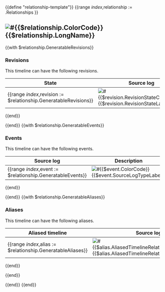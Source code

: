 {{define "relationship-template"}}
{{range $index,$relationship := .Relationships }}
<!-- BEGIN GENERATED PART: relationship-element-header-{{$relationship.ID}} -->
## ![#{{$relationship.ColorCode}}](https://placehold.co/15x15/{{$relationship.ColorCode}}/{{$relationship.ColorCode}}.png){{$relationship.LongName}}
<!-- END GENERATED PART: relationship-element-header-{{$relationship.ID}} -->
{{with $relationship.GeneratableRevisions}}
<!-- BEGIN GENERATED PART: relationship-element-header-{{$relationship.ID}}-revisions-header -->
### Revisions

This timeline can have the following revisions.
<!-- END GENERATED PART: relationship-element-header-{{$relationship.ID}}-revisions-header -->
<!-- BEGIN GENERATED PART: relationship-element-header-{{$relationship.ID}}-revisions-table -->
|State|Source log|Description|
|---|---|---|
{{range $index,$revision := $relationship.GeneratableRevisions}}|![#{{$revision.RevisionStateColorCode}}](https://placehold.co/15x15/{{$revision.RevisionStateColorCode}}/{{$revision.RevisionStateColorCode}}.png){{$revision.RevisionStateLabel}}|![#{{$revision.SourceLogTypeColorCode}}](https://placehold.co/15x15/{{$revision.SourceLogTypeColorCode}}/{{$revision.SourceLogTypeColorCode}}.png){{$revision.SourceLogTypeLabel}}|{{$revision.Description}}|
{{end}}
<!-- END GENERATED PART: relationship-element-header-{{$relationship.ID}}-revisions-table -->
{{end}}
{{with $relationship.GeneratableEvents}}
<!-- BEGIN GENERATED PART: relationship-element-header-{{$relationship.ID}}-events-header -->
### Events

This timeline can have the following events.
<!-- END GENERATED PART: relationship-element-header-{{$relationship.ID}}-events-header -->
<!-- BEGIN GENERATED PART: relationship-element-header-{{$relationship.ID}}-events-table -->
|Source log|Description|
|---|---|
{{range $index,$event := $relationship.GeneratableEvents}}|![#{{$event.ColorCode}}](https://placehold.co/15x15/{{$event.ColorCode}}/{{$event.ColorCode}}.png){{$event.SourceLogTypeLabel}}|{{$event.Description}}|
{{end}}
<!-- END GENERATED PART: relationship-element-header-{{$relationship.ID}}-events-table -->
{{end}}
{{with $relationship.GeneratableAliases}}
<!-- BEGIN GENERATED PART: relationship-element-header-{{$relationship.ID}}-aliases-header -->
### Aliases

This timeline can have the following aliases.
<!-- END GENERATED PART: relationship-element-header-{{$relationship.ID}}-aliases-header -->
<!-- BEGIN GENERATED PART: relationship-element-header-{{$relationship.ID}}-aliases-table -->
|Aliased timeline|Source log|Description|
|---|---|---|
{{range $index,$alias := $relationship.GeneratableAliases}}|![#{{$alias.AliasedTimelineRelationshipColorCode}}](https://placehold.co/15x15/{{$alias.AliasedTimelineRelationshipColorCode}}/{{$alias.AliasedTimelineRelationshipColorCode}}.png){{$alias.AliasedTimelineRelationshipLabel}}|![#{{$alias.SourceLogTypeColorCode}}](https://placehold.co/15x15/{{$alias.SourceLogTypeColorCode}}/{{$alias.SourceLogTypeColorCode}}.png){{$alias.SourceLogTypeLabel}}|{{$alias.Description}}|
{{end}}
<!-- END GENERATED PART: relationship-element-header-{{$relationship.ID}}-aliases-table -->
{{end}}

{{end}}
{{end}}